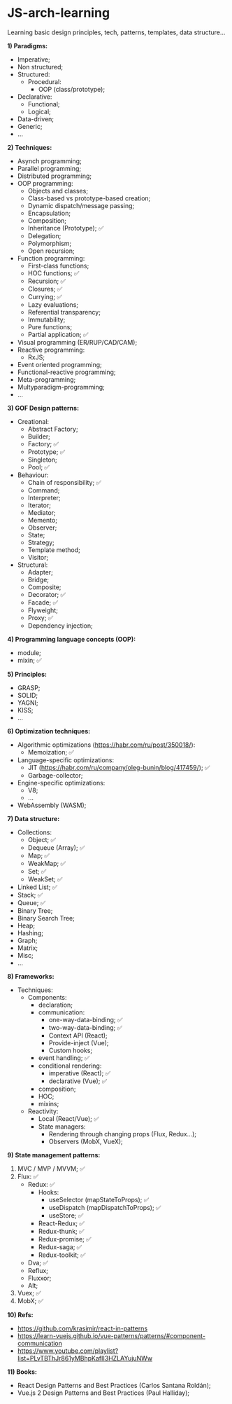 # JS-arch-learning
Learning basic design principles, tech, patterns, templates, data structure...

**1) Paradigms:**
  - Imperative;
  - Non structured;
  - Structured:
    - Procedural:
      - OOP (class/prototype);
  - Declarative:
    - Functional;
    - Logical;
  - Data-driven;
  - Generic;
  - ...

**2) Techniques:**
  - Asynch programming;
  - Parallel programming;
  - Distributed programming;
  - OOP programming:
    - Objects and classes;
    - Class-based vs prototype-based creation;
    - Dynamic dispatch/message passing;
    - Encapsulation;
    - Composition;
    - Inheritance (Prototype); ✅
    - Delegation;
    - Polymorphism;
    - Open recursion;
  - Function programming:
    - First-class functions;
    - HOC functions; ✅
    - Recursion; ✅
    - Closures; ✅
    - Currying; ✅
    - Lazy evaluations;
    - Referential transparency;
    - Immutability;
    - Pure functions;
    - Partial application; ✅
  - Visual programming (ER/RUP/CAD/CAM);
  - Reactive programming:
    - RxJS;
  - Event oriented programming;
  - Functional-reactive programming;
  - Meta-programming;
  - Multyparadigm-programming;
  - ...

**3) GOF Design patterns:**
- Creational:
  - Abstract Factory;
  - Builder;
  - Factory; ✅
  - Prototype; ✅
  - Singleton;
  - Pool; ✅
- Behaviour:
  - Chain of responsibility; ✅
  - Command;
  - Interpreter;
  - Iterator;
  - Mediator;
  - Memento;
  - Observer;
  - State;
  - Strategy;
  - Template method;
  - Visitor;
- Structural:
  - Adapter;
  - Bridge;
  - Composite;
  - Decorator; ✅
  - Facade; ✅
  - Flyweight;
  - Proxy; ✅
  - Dependency injection;

**4) Programming language concepts (OOP):**
  - module;
  - mixin; ✅

**5) Principles:**
  - GRASP;
  - SOLID;
  - YAGNI;
  - KISS;
  - ...
  
**6) Optimization techniques:**
  - Algorithmic optimizations (https://habr.com/ru/post/350018/):
    - Memoization; ✅
  - Language-specific optimizations:
    - JIT (https://habr.com/ru/company/oleg-bunin/blog/417459/);  ✅
    - Garbage-collector;
  - Engine-specific optimizations:
    - V8;
    - ...
  - WebAssembly (WASM);
    
**7) Data structure:**
  - Collections:
    - Object; ✅
    - Dequeue (Array);  ✅
    - Map;  ✅
    - WeakMap;  ✅
    - Set;  ✅
    - WeakSet;  ✅
  - Linked List; ✅ 
  - Stack;  ✅
  - Queue; ✅
  - Binary Tree;
  - Binary Search Tree;
  - Heap;
  - Hashing;
  - Graph;
  - Matrix;
  - Misc;
  - ...

**8) Frameworks:**
  - Techniques:
    - Components:
      - declaration;
      - communication:
        - one-way-data-binding; ✅
        - two-way-data-binding; ✅
        - Context API (React);
        - Provide-inject (Vue);
        - Custom hooks;
      - event handling; ✅
      - conditional rendering:
        - imperative (React); ✅
        - declarative (Vue); ✅
      - composition;
      - HOC;
      - mixins;
    - Reactivity:
      - Local (React/Vue); ✅
      - State managers:
        - Rendering through changing props (Flux, Redux...);
        - Observers (MobX, VueX);
  
**9) State management patterns:**  
  1. MVC / MVP / MVVM;  ✅
  2. Flux:  ✅
      - Redux: ✅
          - Hooks:
            - useSelector (mapStateToProps); ✅
            - useDispatch (mapDispatchToProps); ✅
            - useStore; ✅
          - React-Redux; ✅
          - Redux-thunk; ✅
          - Redux-promise; ✅
          - Redux-saga; ✅   
          - Redux-toolkit; ✅
      - Dva; ✅
      - Reflux;
      - Fluxxor;
      - Alt;
  3. Vuex; ✅
  4. MobX; ✅

**10) Refs:**
  - https://github.com/krasimir/react-in-patterns
  - https://learn-vuejs.github.io/vue-patterns/patterns/#component-communication
  - https://www.youtube.com/playlist?list=PLvTBThJr861yMBhpKafII3HZLAYujuNWw

**11) Books:**
  - React Design Patterns and Best Practices (Carlos Santana Roldán);
  - Vue.js 2 Design Patterns and Best Practices (Paul Halliday);
